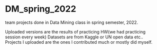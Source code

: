 # DM_spring_2022
team projects done in Data Mining class in spring semester, 2022.

Uploaded versions are the results of practicing HW(we had practicing session every week)
Datasets are from Kaggle or UN open data etc..
Projects I uploaded are the ones I contributed much or mostly did myself.
